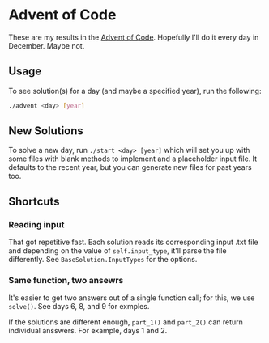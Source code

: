 # Advent of Code

These are my results in the [Advent of Code](https://adventofcode.com/). Hopefully I'll do it every day in December. Maybe not.

## Usage

To see solution(s) for a day (and maybe a specified year), run the following:

```sh
./advent <day> [year]
```

## New Solutions

To solve a new day, run `./start <day> [year]` which will set you up with some files with blank methods to implement and a placeholder input file. It defaults to the recent year, but you can generate new files for past years too.

## Shortcuts

### Reading input

That got repetitive fast. Each solution reads its corresponding input .txt file and depending on the value of `self.input_type`, it'll parse the file differently. See `BaseSolution.InputTypes` for the options.

### Same function, two ansewrs

It's easier to get two answers out of a single function call; for this, we use `solve()`. See days 6, 8, and 9 for exmples.

If the solutions are different enough, `part_1()` and `part_2()` can return individual ansswers. For example, days 1 and 2.
